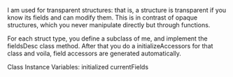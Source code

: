 I am used for transparent structures: that is, a structure is transparent if you know its fields and can modify them. This is in contrast of opaque structures, which you never manipulate directly but through functions.

For each struct type, you define a subclass of me, and implement the fieldsDesc class method. After that you do a initializeAccessors for that class and voila, field accessors are generated automatically.


Class Instance Variables:
	initialized	<Boolean>
	currentFields	<NBExternalStructureFields>